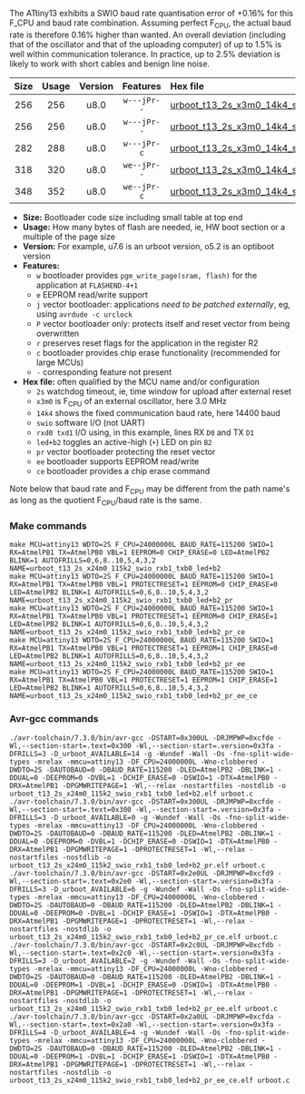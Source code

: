 The ATtiny13 exhibits a SWIO baud rate quantisation error of +0.16% for this F_CPU and baud rate combination. Assuming perfect F<sub>CPU</sub>, the actual baud rate is therefore 0.16% higher than wanted. An overall deviation (including that of the oscillator and that of the uploading computer) of up to 1.5% is well within communication tolerance. In practice, up to 2.5% deviation is likely to work with short cables and benign line noise.

|Size|Usage|Version|Features|Hex file|
|:-:|:-:|:-:|:-:|:--|
|256|256|u8.0|`w---jPr--`|[urboot_t13_2s_x3m0_14k4_swio_rxb1_txb0_led+b2.hex](https://raw.githubusercontent.com/stefanrueger/urboot.hex/main/mcus/attiny13/watchdog_2_s/external_oscillator_x/%2B3m000000_hz/%2B%2B14k4_baud/swio_rxb1_txb0/led%2Bb2/urboot_t13_2s_x3m0_14k4_swio_rxb1_txb0_led%2Bb2.hex)|
|256|256|u8.0|`w---jPr--`|[urboot_t13_2s_x3m0_14k4_swio_rxb1_txb0_led+b2_pr.hex](https://raw.githubusercontent.com/stefanrueger/urboot.hex/main/mcus/attiny13/watchdog_2_s/external_oscillator_x/%2B3m000000_hz/%2B%2B14k4_baud/swio_rxb1_txb0/led%2Bb2/urboot_t13_2s_x3m0_14k4_swio_rxb1_txb0_led%2Bb2_pr.hex)|
|282|288|u8.0|`w---jPr-c`|[urboot_t13_2s_x3m0_14k4_swio_rxb1_txb0_led+b2_pr_ce.hex](https://raw.githubusercontent.com/stefanrueger/urboot.hex/main/mcus/attiny13/watchdog_2_s/external_oscillator_x/%2B3m000000_hz/%2B%2B14k4_baud/swio_rxb1_txb0/led%2Bb2/urboot_t13_2s_x3m0_14k4_swio_rxb1_txb0_led%2Bb2_pr_ce.hex)|
|318|320|u8.0|`we--jPr--`|[urboot_t13_2s_x3m0_14k4_swio_rxb1_txb0_led+b2_pr_ee.hex](https://raw.githubusercontent.com/stefanrueger/urboot.hex/main/mcus/attiny13/watchdog_2_s/external_oscillator_x/%2B3m000000_hz/%2B%2B14k4_baud/swio_rxb1_txb0/led%2Bb2/urboot_t13_2s_x3m0_14k4_swio_rxb1_txb0_led%2Bb2_pr_ee.hex)|
|348|352|u8.0|`we--jPr-c`|[urboot_t13_2s_x3m0_14k4_swio_rxb1_txb0_led+b2_pr_ee_ce.hex](https://raw.githubusercontent.com/stefanrueger/urboot.hex/main/mcus/attiny13/watchdog_2_s/external_oscillator_x/%2B3m000000_hz/%2B%2B14k4_baud/swio_rxb1_txb0/led%2Bb2/urboot_t13_2s_x3m0_14k4_swio_rxb1_txb0_led%2Bb2_pr_ee_ce.hex)|

- **Size:** Bootloader code size including small table at top end
- **Usage:** How many bytes of flash are needed, ie, HW boot section or a multiple of the page size
- **Version:** For example, u7.6 is an urboot version, o5.2 is an optiboot version
- **Features:**
  + `w` bootloader provides `pgm_write_page(sram, flash)` for the application at `FLASHEND-4+1`
  + `e` EEPROM read/write support
  + `j` vector bootloader: applications *need to be patched externally*, eg, using `avrdude -c urclock`
  + `P` vector bootloader only: protects itself and reset vector from being overwritten
  + `r` preserves reset flags for the application in the register R2
  + `c` bootloader provides chip erase functionality (recommended for large MCUs)
  + `-` corresponding feature not present
- **Hex file:** often qualified by the MCU name and/or configuration
  + `2s` watchdog timeout, ie, time window for upload after external reset
  + `x3m0` is F<sub>CPU</sub> of an external oscillator, here 3.0 MHz
  + `14k4` shows the fixed communication baud rate, here 14400 baud
  + `swio` software I/O (not UART)
  + `rxd0 txd1` I/O using, in this example, lines RX `D0` and TX `D1`
  + `led+b2` toggles an active-high (`+`) LED on pin `B2`
  + `pr` vector bootloader protecting the reset vector
  + `ee` bootloader supports EEPROM read/write
  + `ce` bootloader provides a chip erase command


Note below that baud rate and F<sub>CPU</sub> may be different from the path name's as long as the quotient F<sub>CPU</sub>/baud rate is the same.

### Make commands
```
make MCU=attiny13 WDTO=2S F_CPU=24000000L BAUD_RATE=115200 SWIO=1 RX=AtmelPB1 TX=AtmelPB0 VBL=1 EEPROM=0 CHIP_ERASE=0 LED=AtmelPB2 BLINK=1 AUTOFRILLS=0,6,8..10,5,4,3,2 NAME=urboot_t13_2s_x24m0_115k2_swio_rxb1_txb0_led+b2
make MCU=attiny13 WDTO=2S F_CPU=24000000L BAUD_RATE=115200 SWIO=1 RX=AtmelPB1 TX=AtmelPB0 VBL=1 PROTECTRESET=1 EEPROM=0 CHIP_ERASE=0 LED=AtmelPB2 BLINK=1 AUTOFRILLS=0,6,8..10,5,4,3,2 NAME=urboot_t13_2s_x24m0_115k2_swio_rxb1_txb0_led+b2_pr
make MCU=attiny13 WDTO=2S F_CPU=24000000L BAUD_RATE=115200 SWIO=1 RX=AtmelPB1 TX=AtmelPB0 VBL=1 PROTECTRESET=1 EEPROM=0 CHIP_ERASE=1 LED=AtmelPB2 BLINK=1 AUTOFRILLS=0,6,8..10,5,4,3,2 NAME=urboot_t13_2s_x24m0_115k2_swio_rxb1_txb0_led+b2_pr_ce
make MCU=attiny13 WDTO=2S F_CPU=24000000L BAUD_RATE=115200 SWIO=1 RX=AtmelPB1 TX=AtmelPB0 VBL=1 PROTECTRESET=1 EEPROM=1 CHIP_ERASE=0 LED=AtmelPB2 BLINK=1 AUTOFRILLS=0,6,8..10,5,4,3,2 NAME=urboot_t13_2s_x24m0_115k2_swio_rxb1_txb0_led+b2_pr_ee
make MCU=attiny13 WDTO=2S F_CPU=24000000L BAUD_RATE=115200 SWIO=1 RX=AtmelPB1 TX=AtmelPB0 VBL=1 PROTECTRESET=1 EEPROM=1 CHIP_ERASE=1 LED=AtmelPB2 BLINK=1 AUTOFRILLS=0,6,8..10,5,4,3,2 NAME=urboot_t13_2s_x24m0_115k2_swio_rxb1_txb0_led+b2_pr_ee_ce
```

### Avr-gcc commands
```
./avr-toolchain/7.3.0/bin/avr-gcc -DSTART=0x300UL -DRJMPWP=0xcfde -Wl,--section-start=.text=0x300 -Wl,--section-start=.version=0x3fa -DFRILLS=3 -D_urboot_AVAILABLE=14 -g -Wundef -Wall -Os -fno-split-wide-types -mrelax -mmcu=attiny13 -DF_CPU=24000000L -Wno-clobbered -DWDTO=2S -DAUTOBAUD=0 -DBAUD_RATE=115200 -DLED=AtmelPB2 -DBLINK=1 -DDUAL=0 -DEEPROM=0 -DVBL=1 -DCHIP_ERASE=0 -DSWIO=1 -DTX=AtmelPB0 -DRX=AtmelPB1 -DPGMWRITEPAGE=1 -Wl,--relax -nostartfiles -nostdlib -o urboot_t13_2s_x24m0_115k2_swio_rxb1_txb0_led+b2.elf urboot.c
./avr-toolchain/7.3.0/bin/avr-gcc -DSTART=0x300UL -DRJMPWP=0xcfde -Wl,--section-start=.text=0x300 -Wl,--section-start=.version=0x3fa -DFRILLS=3 -D_urboot_AVAILABLE=0 -g -Wundef -Wall -Os -fno-split-wide-types -mrelax -mmcu=attiny13 -DF_CPU=24000000L -Wno-clobbered -DWDTO=2S -DAUTOBAUD=0 -DBAUD_RATE=115200 -DLED=AtmelPB2 -DBLINK=1 -DDUAL=0 -DEEPROM=0 -DVBL=1 -DCHIP_ERASE=0 -DSWIO=1 -DTX=AtmelPB0 -DRX=AtmelPB1 -DPGMWRITEPAGE=1 -DPROTECTRESET=1 -Wl,--relax -nostartfiles -nostdlib -o urboot_t13_2s_x24m0_115k2_swio_rxb1_txb0_led+b2_pr.elf urboot.c
./avr-toolchain/7.3.0/bin/avr-gcc -DSTART=0x2e0UL -DRJMPWP=0xcfd9 -Wl,--section-start=.text=0x2e0 -Wl,--section-start=.version=0x3fa -DFRILLS=3 -D_urboot_AVAILABLE=6 -g -Wundef -Wall -Os -fno-split-wide-types -mrelax -mmcu=attiny13 -DF_CPU=24000000L -Wno-clobbered -DWDTO=2S -DAUTOBAUD=0 -DBAUD_RATE=115200 -DLED=AtmelPB2 -DBLINK=1 -DDUAL=0 -DEEPROM=0 -DVBL=1 -DCHIP_ERASE=1 -DSWIO=1 -DTX=AtmelPB0 -DRX=AtmelPB1 -DPGMWRITEPAGE=1 -DPROTECTRESET=1 -Wl,--relax -nostartfiles -nostdlib -o urboot_t13_2s_x24m0_115k2_swio_rxb1_txb0_led+b2_pr_ce.elf urboot.c
./avr-toolchain/7.3.0/bin/avr-gcc -DSTART=0x2c0UL -DRJMPWP=0xcfdb -Wl,--section-start=.text=0x2c0 -Wl,--section-start=.version=0x3fa -DFRILLS=3 -D_urboot_AVAILABLE=2 -g -Wundef -Wall -Os -fno-split-wide-types -mrelax -mmcu=attiny13 -DF_CPU=24000000L -Wno-clobbered -DWDTO=2S -DAUTOBAUD=0 -DBAUD_RATE=115200 -DLED=AtmelPB2 -DBLINK=1 -DDUAL=0 -DEEPROM=1 -DVBL=1 -DCHIP_ERASE=0 -DSWIO=1 -DTX=AtmelPB0 -DRX=AtmelPB1 -DPGMWRITEPAGE=1 -DPROTECTRESET=1 -Wl,--relax -nostartfiles -nostdlib -o urboot_t13_2s_x24m0_115k2_swio_rxb1_txb0_led+b2_pr_ee.elf urboot.c
./avr-toolchain/7.3.0/bin/avr-gcc -DSTART=0x2a0UL -DRJMPWP=0xcfda -Wl,--section-start=.text=0x2a0 -Wl,--section-start=.version=0x3fa -DFRILLS=4 -D_urboot_AVAILABLE=4 -g -Wundef -Wall -Os -fno-split-wide-types -mrelax -mmcu=attiny13 -DF_CPU=24000000L -Wno-clobbered -DWDTO=2S -DAUTOBAUD=0 -DBAUD_RATE=115200 -DLED=AtmelPB2 -DBLINK=1 -DDUAL=0 -DEEPROM=1 -DVBL=1 -DCHIP_ERASE=1 -DSWIO=1 -DTX=AtmelPB0 -DRX=AtmelPB1 -DPGMWRITEPAGE=1 -DPROTECTRESET=1 -Wl,--relax -nostartfiles -nostdlib -o urboot_t13_2s_x24m0_115k2_swio_rxb1_txb0_led+b2_pr_ee_ce.elf urboot.c
```

